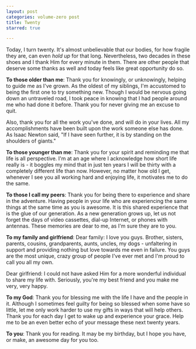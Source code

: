 ```yaml
---
layout: post
categories: volume-zero post
title: Twenty
starred: true

---
```



Today, I turn twenty. It's almost unbelievable that our bodies, for how fragile they are, can even *hold up* for that long. Nevertheless, two decades in these shoes and I thank Him for every minute in them. There are other people that deserve some thanks as well and today feels like great opportunity do so.

**To those older than me**: Thank you for knowingly, or unknowingly, helping to guide me as I've grown. As the oldest of my siblings, I'm accustomed to being the first one to try something new. Though I would be nervous going down an untraveled road, I took peace in knowing that I had people around me who had done it before. Thank you for never giving me an excuse to quit.

Also, thank you for all the work you've done, and will do in your lives. All my accomplishments have been built upon the work someone else has done. As Isaac Newton said, "If I have seen further, it is by standing on the shoulders of giants."

**To those younger than me**: Thank you for your spirit and reminding me that life is all perspective. I'm at an age where I acknowledge how short life really is - it boggles my mind that in just ten years I will be thirty with a completely different life than now. However, no matter how old I get, whenever I see you all working hard and enjoying life, it motivates me to do the same.

**To those I call my peers**: Thank you for being there to experience and share in the adventure. Having people in your life who are experiencing the same things at the same time as you is awesome. It is this shared experience that is the glue of our generation. As a new generation grows up, let us not forget the days of video cassettes, dial-up Internet, or phones with antennas. These memories are dear to me, as I'm sure they are to you.

**To my family and girlfriend**: Dear family: I love you guys. Brother, sisters, parents, cousins, grandparents, aunts, uncles, my dogs - unfaltering in support and providing nothing but love towards me even in failure. You guys are the most unique, crazy group of people I've ever met and I'm proud to call you all my own.

Dear girlfriend: I could not have asked Him for a more wonderful individual to share my life with. Seriously, you're my best friend and you make me very, very happy.

**To my God**: Thank you for blessing me with the life I have and the people in it. Although I sometimes feel guilty for being so blessed when some have so little, let me only work harder to use my gifts in ways that will help others. Thank you for each day I get to wake up and experience your grace. Help me to be an even better echo of your message these next twenty years.

**To you**: Thank you for reading. It may be my birthday, but I hope you have, or make, an awesome day for you too.
